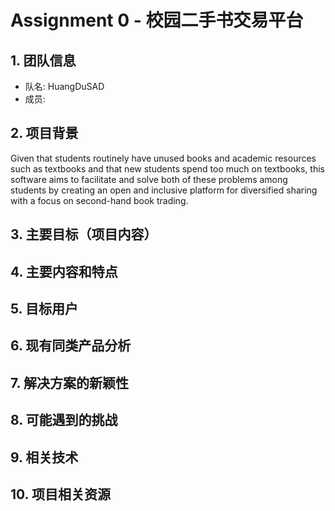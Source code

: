 # Assignment 0 - 校园二手书交易平台

## 1. 团队信息
- 队名: HuangDuSAD
- 成员: 


## 2. 项目背景
  Given that students routinely have unused books and academic resources such as textbooks and that new students spend too much on textbooks, this software aims to facilitate and solve both of these problems among students by creating an open and inclusive platform for diversified sharing with a focus on second-hand book trading.
## 3. 主要目标（项目内容）


## 4. 主要内容和特点

## 5. 目标用户

## 6. 现有同类产品分析

## 7. 解决方案的新颖性

## 8. 可能遇到的挑战

## 9. 相关技术

## 10. 项目相关资源
 
